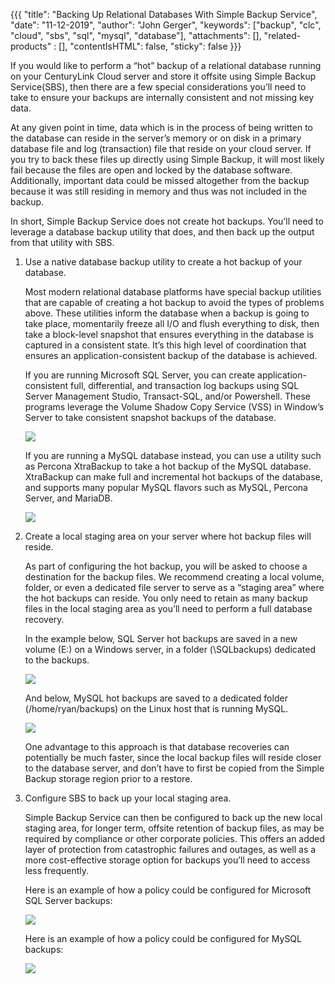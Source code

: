 {{{
  "title": "Backing Up Relational Databases With Simple Backup Service",
  "date": "11-12-2019",
  "author": "John Gerger",
  "keywords": ["backup", "clc", "cloud", "sbs", "sql", "mysql", "database"],
  "attachments": [],
  "related-products" : [],
  "contentIsHTML": false,
  "sticky": false
}}}

If you would like to perform a “hot” backup of a relational database running on your CenturyLink Cloud server and store it offsite using Simple Backup Service(SBS), then there are a few special considerations you’ll need to take to ensure your backups are internally consistent and not missing key data.  

At any given point in time, data which is in the process of being written to the database can reside in the server’s memory or on disk in a primary database file and log (transaction) file that reside on your cloud server.  If you try to back these files up directly using Simple Backup, it will most likely fail because the files are open and locked by the database software.  Additionally, important data could be missed altogether from the backup because it was still residing in memory and thus was not included in the backup.  

In short, Simple Backup Service does not create hot backups.  You’ll need to leverage a database backup utility that does, and then back up the output from that utility with SBS.

1. Use a native database backup utility to create a hot backup of your database.

    Most modern relational database platforms have special backup utilities that are capable of creating a hot backup to avoid the types of problems above.  These utilities inform the database when a backup is going to take place, momentarily freeze all I/O and flush everything to disk, then take a block-level snapshot that ensures everything in the database is captured in a consistent state.  It’s this high level of coordination that ensures an application-consistent backup of the database is achieved.

    If you are running Microsoft SQL Server, you can create application-consistent full, differential, and transaction log backups using SQL Server Management Studio, Transact-SQL, and/or Powershell.  These programs leverage the Volume Shadow Copy Service (VSS) in Window’s Server to take consistent snapshot backups of the database.  

      ![](../images/backup/databases/image1.png)

    If you are running a MySQL database instead, you can use a utility such as Percona XtraBackup to take a hot backup of the MySQL database.  XtraBackup can make full and incremental hot backups of the database, and supports many popular MySQL flavors such as MySQL, Percona Server, and MariaDB.  

      ![](../images/backup/databases/image2.png)


2. Create a local staging area on your server where hot backup files will reside.

    As part of configuring the hot backup, you will be asked to choose a destination for the backup files.  We recommend creating a local volume, folder, or even a dedicated file server to serve as a “staging area” where the hot backups can reside.  You only need to retain as many backup files in the local staging area as you’ll need to perform a full database recovery.  

    In the example below, SQL Server hot backups are saved in a new volume (E:) on a Windows server, in a folder (\SQLbackups) dedicated to the backups.  

      ![](../images/backup/databases/image3.png)

    And below, MySQL hot backups are saved to a dedicated folder (/home/ryan/backups) on the Linux host that is running MySQL.  

      ![](../images/backup/databases/image4.png)

    One advantage to this approach is that database recoveries can potentially be much faster, since the local backup files will reside closer to the database server, and don’t have to first be copied from the Simple Backup storage region prior to a restore.


3. Configure SBS to back up your local staging area.

    Simple Backup Service can then be configured to back up the new local staging area, for longer term, offsite retention of backup files, as may be required by compliance or other corporate policies.  This offers an added layer of protection from catastrophic failures and outages, as well as a more cost-effective storage option for backups you’ll need to access less frequently.

    Here is an example of how a policy could be configured for Microsoft SQL Server backups:

    ![](../images/backup/databases/image5.png)

    Here is an example of how a policy could be configured for MySQL backups:

    ![](../images/backup/databases/image6.png)
